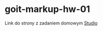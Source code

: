 # goit-markup-hw-01
Link do strony z zadaniem domowym [Studio](https://malgorzatakuszewska.github.io/goit-markup-hw-01/)
